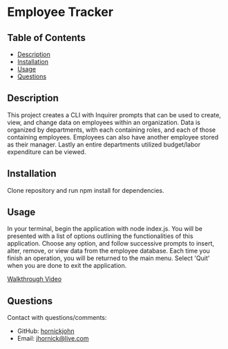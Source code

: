 # Employee Tracker

## Table of Contents
  
* [Description](#description)
* [Installation](#installation)
* [Usage](#usage)
* [Questions](#questions)

## Description

This project creates a CLI with Inquirer prompts that can be used to create, view, and change data on employees within an organization. Data is organized by departments, with each containing roles, and each of those containing employees. Employees can also have another employee stored as their manager. Lastly an entire departments utilized budget/labor expenditure can be viewed.

## Installation

Clone repository and run npm install for dependencies.

## Usage

<p>In your terminal, begin the application with node index.js. You will be presented with a list of options outlining the functionalities of this application. Choose any option, and follow successive prompts to insert, alter, remove, or view data from the employee database. Each time you finish an operation, you will be returned to the main menu. Select 'Quit' when you are done to exit the application.<p>

[Walkthrough Video]()

## Questions

Contact with questions/comments:
* GitHub: [hornickjohn](https://github.com/hornickjohn)
* Email: jhornick@live.com
    

